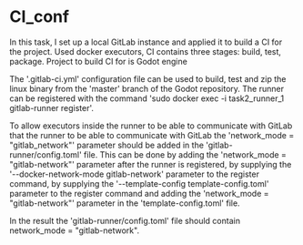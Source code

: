 # CI_conf
In this task, I set up a local GitLab instance and applied it to build a CI for the project. 
Used docker executors, CI contains three stages: build, test, package. Project to build CI for is Godot engine

The '.gitlab-ci.yml' configuration file can be used to build, test and zip the linux binary from the 'master' branch of the Godot repository.
The runner can be registered with the command 'sudo docker exec -i task2_runner_1 gitlab-runner register'.

To allow executors inside the runner to be able to communicate with GitLab that the runner to be able to communicate with GitLab the 'network_mode = "gitlab_network"' parameter should be added in the 'gitlab-runner/config.toml' file. 
This can be done by adding the 'network_mode = "gitlab-network"' parameter after the runner is registered, by supplying the '--docker-network-mode gitlab-network' parameter to the register command, by supplying the '--template-config template-config.toml' parameter to the register command and adding the 'network_mode = "gitlab-network"' parameter in the 'template-config.toml' file.

In the result the 'gitlab-runner/config.toml' file should contain network_mode = "gitlab-network".
